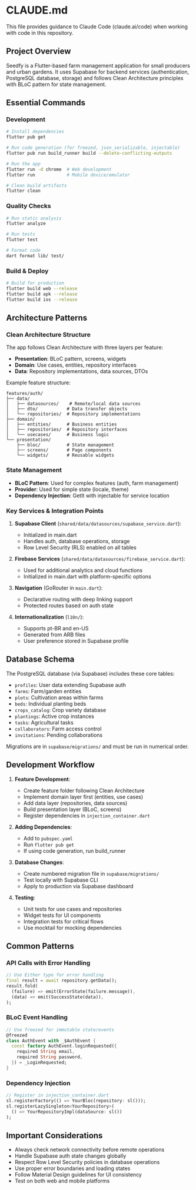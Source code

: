 # CLAUDE.md

This file provides guidance to Claude Code (claude.ai/code) when working with code in this repository.

## Project Overview

Seedfy is a Flutter-based farm management application for small producers and urban gardens. It uses Supabase for backend services (authentication, PostgreSQL database, storage) and follows Clean Architecture principles with BLoC pattern for state management.

## Essential Commands

### Development
```bash
# Install dependencies
flutter pub get

# Run code generation (for freezed, json_serializable, injectable)
flutter pub run build_runner build --delete-conflicting-outputs

# Run the app
flutter run -d chrome  # Web development
flutter run            # Mobile device/emulator

# Clean build artifacts
flutter clean
```

### Quality Checks
```bash
# Run static analysis
flutter analyze

# Run tests
flutter test

# Format code
dart format lib/ test/
```

### Build & Deploy
```bash
# Build for production
flutter build web --release
flutter build apk --release
flutter build ios --release
```

## Architecture Patterns

### Clean Architecture Structure
The app follows Clean Architecture with three layers per feature:
- **Presentation**: BLoC pattern, screens, widgets
- **Domain**: Use cases, entities, repository interfaces
- **Data**: Repository implementations, data sources, DTOs

Example feature structure:
```
features/auth/
├── data/
│   ├── datasources/    # Remote/local data sources
│   ├── dto/           # Data transfer objects
│   └── repositories/  # Repository implementations
├── domain/
│   ├── entities/      # Business entities
│   ├── repositories/  # Repository interfaces
│   └── usecases/      # Business logic
└── presentation/
    ├── bloc/          # State management
    ├── screens/       # Page components
    └── widgets/       # Reusable widgets
```

### State Management
- **BLoC Pattern**: Used for complex features (auth, farm management)
- **Provider**: Used for simple state (locale, theme)
- **Dependency Injection**: GetIt with injectable for service location

### Key Services & Integration Points

1. **Supabase Client** (`shared/data/datasources/supabase_service.dart`):
   - Initialized in main.dart
   - Handles auth, database operations, storage
   - Row Level Security (RLS) enabled on all tables

2. **Firebase Services** (`shared/data/datasources/firebase_service.dart`):
   - Used for additional analytics and cloud functions
   - Initialized in main.dart with platform-specific options

3. **Navigation** (GoRouter in `main.dart`):
   - Declarative routing with deep linking support
   - Protected routes based on auth state

4. **Internationalization** (`l10n/`):
   - Supports pt-BR and en-US
   - Generated from ARB files
   - User preference stored in Supabase profile

## Database Schema

The PostgreSQL database (via Supabase) includes these core tables:
- `profiles`: User data extending Supabase auth
- `farms`: Farm/garden entities
- `plots`: Cultivation areas within farms
- `beds`: Individual planting beds
- `crops_catalog`: Crop variety database
- `plantings`: Active crop instances
- `tasks`: Agricultural tasks
- `collaborators`: Farm access control
- `invitations`: Pending collaborations

Migrations are in `supabase/migrations/` and must be run in numerical order.

## Development Workflow

1. **Feature Development**:
   - Create feature folder following Clean Architecture
   - Implement domain layer first (entities, use cases)
   - Add data layer (repositories, data sources)
   - Build presentation layer (BLoC, screens)
   - Register dependencies in `injection_container.dart`

2. **Adding Dependencies**:
   - Add to `pubspec.yaml`
   - Run `flutter pub get`
   - If using code generation, run build_runner

3. **Database Changes**:
   - Create numbered migration file in `supabase/migrations/`
   - Test locally with Supabase CLI
   - Apply to production via Supabase dashboard

4. **Testing**:
   - Unit tests for use cases and repositories
   - Widget tests for UI components
   - Integration tests for critical flows
   - Use mocktail for mocking dependencies

## Common Patterns

### API Calls with Error Handling
```dart
// Use Either type for error handling
final result = await repository.getData();
result.fold(
  (failure) => emit(ErrorState(failure.message)),
  (data) => emit(SuccessState(data)),
);
```

### BLoC Event Handling
```dart
// Use freezed for immutable state/events
@freezed
class AuthEvent with _$AuthEvent {
  const factory AuthEvent.loginRequested({
    required String email,
    required String password,
  }) = _LoginRequested;
}
```

### Dependency Injection
```dart
// Register in injection_container.dart
sl.registerFactory(() => YourBloc(repository: sl()));
sl.registerLazySingleton<YourRepository>(
  () => YourRepositoryImpl(dataSource: sl())
);
```

## Important Considerations

- Always check network connectivity before remote operations
- Handle Supabase auth state changes globally
- Respect Row Level Security policies in database operations
- Use proper error boundaries and loading states
- Follow Material Design guidelines for UI consistency
- Test on both web and mobile platforms